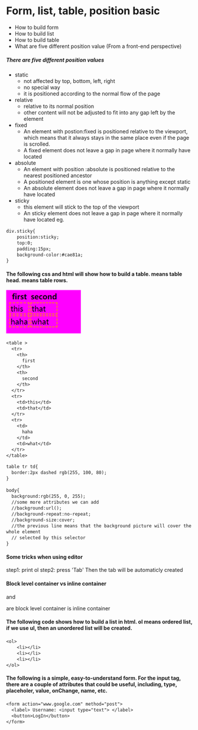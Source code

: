 # Form, list, table, position basic
* How to build form 
* How to build list
* How to build table
* What are five different position value
(From a front-end perspective)

##### There are five different position values
* static
  * not affected by top, bottom, left, right
  * no special way
  * it is positioned according to the normal flow of the page
* relative
  * relative to its normal position
  * other content will not be adjusted to fit into any gap left by the element
* fixed
  * An element with postion:fixed is positioned relative to the viewport, which means that it always stays in the same place even if the page is scrolled.
  * A fixed element does not leave a gap in page where it normally have located
* absolute
  * An element with position :absolute is positioned relative to the nearest positioned ancestor
  * A positioned element is one whose position is anything except static
  * An absolute element does not leave a gap in page where it normally have located
* sticky
  * this element will stick to the top of the viewport
  * An sticky element does not leave a gap in page where it normally have located
eg.
```
div.sticky{
    position:sticky;
    top:0;
    padding:15px;
    background-color:#cae81a;
}
```



#### The following css and html will show how to build a table. <th> means table head.<tr> means table rows.
![](/img/table.jpg)
```
<table >
  <tr>
    <th>
      first
    </th>
    <th>
      second
    </th>
  </tr>
  <tr>
    <td>this</td>
    <td>that</td>
  </tr>
  <tr>
    <td>
      haha
    </td>
    <td>what</td>
  </tr>
</table>
```
```
table tr td{
  border:2px dashed rgb(255, 100, 80);
}

body{
  background:rgb(255, 0, 255);
  //some more attributes we can add
  //background:url();
  //background-repeat:no-repeat;
  //background-size:cover;
  //the previous line means that the background picture will cover the whole element
  // selected by this selector
}
```
#### Some tricks when using editor
step1: print ol
step2: press 'Tab'
Then the tab will be automaticly created

#### Block level container vs inline container  
<div> and <p> are block level container   
<span> is inline container

#### The following code shows how to build a list in html. ol means ordered list, if we use ul, then an unordered list will be created. 
```
<ol>
    <li></li>
    <li></li>
    <li></li>
</ol>
```

#### The following is a simple, easy-to-understand form. For the input tag, there are a couple of attributes that could be useful, including, type, placeholer, value, onChange, name, etc. 
```
<form action="www.google.com" method="post">
  <label> Username: <input type="text"> </label>
  <button>LogIn</button>
</form>
```
